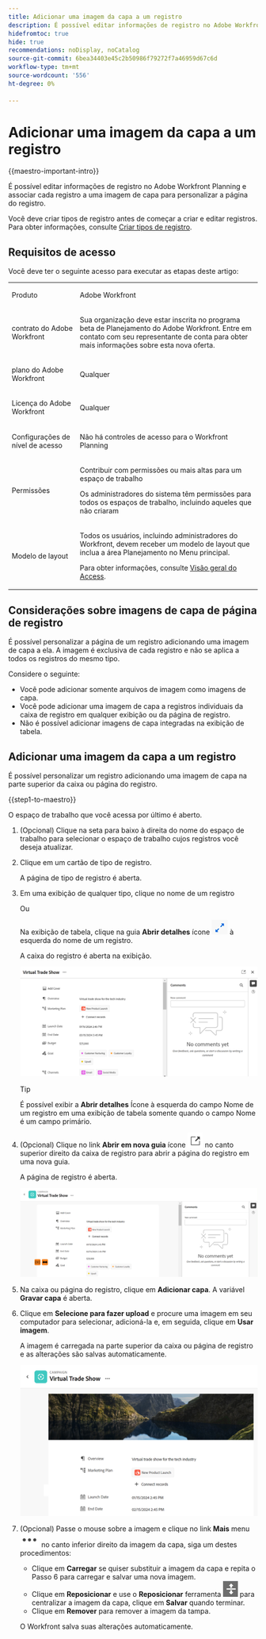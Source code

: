 ```yaml
---
title: Adicionar uma imagem da capa a um registro
description: É possível editar informações de registro no Adobe Workfront Planning e associar cada registro a uma imagem de capa para personalizar a página do registro.
hidefromtoc: true
hide: true
recommendations: noDisplay, noCatalog
source-git-commit: 6bea34403e45c2b50986f79272f7a46959d67c6d
workflow-type: tm+mt
source-wordcount: '556'
ht-degree: 0%

---
```


<!--update the metadata with real information-->

# Adicionar uma imagem da capa a um registro

{{maestro-important-intro}}

É possível editar informações de registro no Adobe Workfront Planning e associar cada registro a uma imagem de capa para personalizar a página do registro.

Você deve criar tipos de registro antes de começar a criar e editar registros.
Para obter informações, consulte [Criar tipos de registro](../architecture/create-record-types.md).

## Requisitos de acesso

<!--************double-check permissions here - asking Isk and Lilit what permissions users need for adding thumbnails-->

Você deve ter o seguinte acesso para executar as etapas deste artigo:

<table style="table-layout:auto">
 <col>
 </col>
 <col>
 </col>
 <tbody>
    <tr>
<tr>
<td>
   <p> Produto</p> </td>
   <td>
   <p> Adobe Workfront</p> </td>
  </tr>  
 <td role="rowheader"><p>contrato do Adobe Workfront</p></td>
   <td>
<p>Sua organização deve estar inscrita no programa beta de Planejamento do Adobe Workfront. Entre em contato com seu representante de conta para obter mais informações sobre esta nova oferta. </p>
   </td>
  </tr>
  <tr>
   <td role="rowheader"><p>plano do Adobe Workfront</p></td>
   <td>
<p>Qualquer</p>
   </td>
  </tr>
  <tr>
   <td role="rowheader"><p>Licença do Adobe Workfront</p></td>
   <td>
   <p>Qualquer</p> 
  </td>
  </tr>

<tr>
   <td role="rowheader"><p>Configurações de nível de acesso</p></td>
   <td> <p>Não há controles de acesso para o Workfront Planning </p>  
</td>
  </tr>
<tr>
   <td role="rowheader"><p>Permissões</p></td>
   <td> <p>Contribuir com permissões ou mais altas para um espaço de trabalho </p>  
   <p>Os administradores do sistema têm permissões para todos os espaços de trabalho, incluindo aqueles que não criaram</p>
</td>
  </tr>
<tr>
   <td role="rowheader"><p>Modelo de layout</p></td>
   <td>  <p>Todos os usuários, incluindo administradores do Workfront, devem receber um modelo de layout que inclua a área Planejamento no Menu principal. </p> <p>Para obter informações, consulte <a href="/help/quicksilver/maestro/access/access-overview.md">Visão geral do Access</a>. </p>  
</td>
  </tr>

</tbody>
</table>

## Considerações sobre imagens de capa de página de registro

É possível personalizar a página de um registro adicionando uma imagem de capa a ela. A imagem é exclusiva de cada registro e não se aplica a todos os registros do mesmo tipo.

Considere o seguinte:

* Você pode adicionar somente arquivos de imagem como imagens de capa.
  <!--above: when you know exactly what type of files are allowed, add the exact extensions above-->
* Você pode adicionar uma imagem de capa a registros individuais da caixa de registro em qualquer exibição ou da página de registro.
* Não é possível adicionar imagens de capa integradas na exibição de tabela.

## Adicionar uma imagem da capa a um registro

É possível personalizar um registro adicionando uma imagem de capa na parte superior da caixa ou página do registro.

{{step1-to-maestro}}

O espaço de trabalho que você acessa por último é aberto.

1. (Opcional) Clique na seta para baixo à direita do nome do espaço de trabalho para selecionar o espaço de trabalho cujos registros você deseja atualizar.

1. Clique em um cartão de tipo de registro.

   A página de tipo de registro é aberta.

1. Em uma exibição de qualquer tipo, clique no nome de um registro

   Ou

   Na exibição de tabela, clique na guia **Abrir detalhes** ícone ![](assets/open-details-icon-in-table-name-field.png) à esquerda do nome de um registro.

   A caixa do registro é aberta na exibição.

   ![](assets/details-box.png)

   >[!TIP]
   >
   >É possível exibir a **Abrir detalhes** Ícone à esquerda do campo Nome de um registro em uma exibição de tabela somente quando o campo Nome é um campo primário.

1. (Opcional) Clique no link **Abrir em nova guia** ícone ![](assets/open-details-in-a-new-tab-icon.png) <!--check the icon; they are changing it--> no canto superior direito da caixa de registro para abrir a página do registro em uma nova guia.

   A página de registro é aberta.

   ![](assets/details-page.png)

1. Na caixa ou página do registro, clique em **Adicionar capa**. <!--check the casing here; I logged a bug for this-->
A variável **Gravar capa** é aberta.

1. Clique em **Selecione para fazer upload** e procure uma imagem em seu computador para selecionar, adicioná-la e, em seguida, clique em **Usar imagem**.

   A imagem é carregada na parte superior da caixa ou página de registro e as alterações são salvas automaticamente.

   ![](assets/record-page-with-cover-image.png)

1. (Opcional) Passe o mouse sobre a imagem e clique no link **Mais** menu ![](assets/more-menu.png) no canto inferior direito da imagem da capa, siga um destes procedimentos:

   * Clique em **Carregar** se quiser substituir a imagem da capa e repita o Passo 6 para carregar e salvar uma nova imagem.
   * Clique em **Reposicionar** e use o **Reposicionar** ferramenta ![](assets/reposition-tool-icon.png) para centralizar a imagem da capa, clique em **Salvar** quando terminar.
   * Clique em **Remover** para remover a imagem da tampa.

   O Workfront salva suas alterações automaticamente.